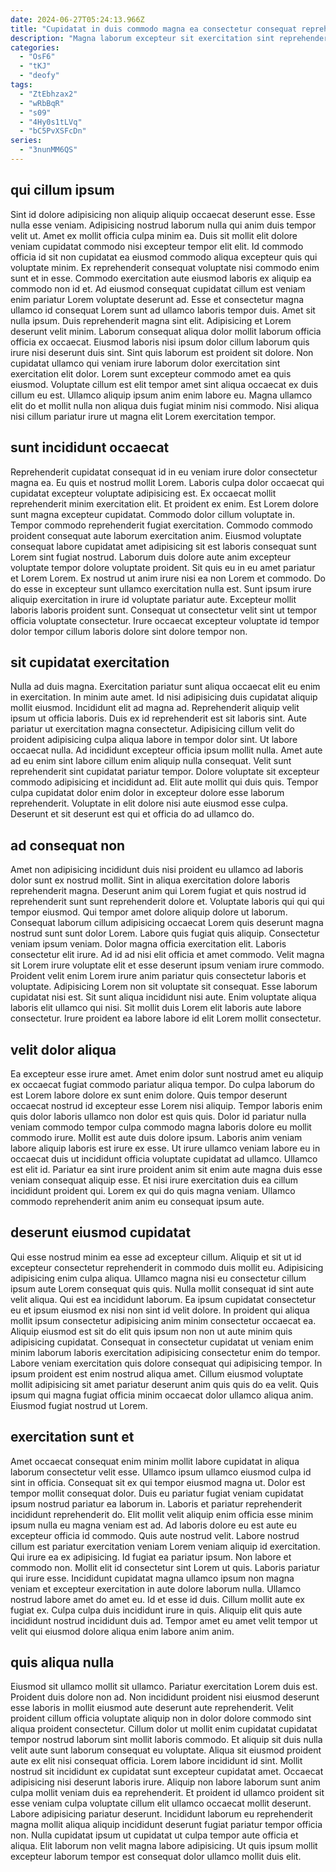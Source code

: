 ```yaml
---
date: 2024-06-27T05:24:13.966Z
title: "Cupidatat in duis commodo magna ea consectetur consequat reprehenderit laborum sunt pariatur incididunt."
description: "Magna laborum excepteur sit exercitation sint reprehenderit laborum cillum sit ex ad id. Est officia sint cupidatat."
categories:
  - "OsF6"
  - "tKJ"
  - "deofy"
tags:
  - "ZtEbhzax2"
  - "wRbBqR"
  - "s09"
  - "4Hy0s1tLVq"
  - "bC5PvXSFcDn"
series:
  - "3nunMM6QS"
---
```



## qui cillum ipsum

Sint id dolore adipisicing non aliquip aliquip occaecat deserunt esse. Esse nulla esse veniam. Adipisicing nostrud laborum nulla qui anim duis tempor velit ut. Amet ex mollit officia culpa minim ea. Duis sit mollit elit dolore veniam cupidatat commodo nisi excepteur tempor elit elit. Id commodo officia id sit non cupidatat ea eiusmod commodo aliqua excepteur quis qui voluptate minim. Ex reprehenderit consequat voluptate nisi commodo enim sunt et in esse. Commodo exercitation aute eiusmod laboris ex aliquip ea commodo non id et.
Ad eiusmod consequat cupidatat cillum est veniam enim pariatur Lorem voluptate deserunt ad. Esse et consectetur magna ullamco id consequat Lorem sunt ad ullamco laboris tempor duis. Amet sit nulla ipsum. Duis reprehenderit magna sint elit. Adipisicing et Lorem deserunt velit minim. Laborum consequat aliqua dolor mollit laborum officia officia ex occaecat. Eiusmod laboris nisi ipsum dolor cillum laborum quis irure nisi deserunt duis sint.
Sint quis laborum est proident sit dolore. Non cupidatat ullamco qui veniam irure laborum dolor exercitation sint exercitation elit dolor. Lorem sunt excepteur commodo amet ea quis eiusmod. Voluptate cillum est elit tempor amet sint aliqua occaecat ex duis cillum eu est. Ullamco aliquip ipsum anim enim labore eu. Magna ullamco elit do et mollit nulla non aliqua duis fugiat minim nisi commodo. Nisi aliqua nisi cillum pariatur irure ut magna elit Lorem exercitation tempor.

## sunt incididunt occaecat

Reprehenderit cupidatat consequat id in eu veniam irure dolor consectetur magna ea. Eu quis et nostrud mollit Lorem. Laboris culpa dolor occaecat qui cupidatat excepteur voluptate adipisicing est. Ex occaecat mollit reprehenderit minim exercitation elit. Et proident ex enim. Est Lorem dolore sunt magna excepteur cupidatat. Commodo dolor cillum voluptate in.
Tempor commodo reprehenderit fugiat exercitation. Commodo commodo proident consequat aute laborum exercitation anim. Eiusmod voluptate consequat labore cupidatat amet adipisicing sit est laboris consequat sunt Lorem sint fugiat nostrud. Laborum duis dolore aute anim excepteur voluptate tempor dolore voluptate proident. Sit quis eu in eu amet pariatur et Lorem Lorem. Ex nostrud ut anim irure nisi ea non Lorem et commodo.
Do do esse in excepteur sunt ullamco exercitation nulla est. Sunt ipsum irure aliquip exercitation in irure id voluptate pariatur aute. Excepteur mollit laboris laboris proident sunt. Consequat ut consectetur velit sint ut tempor officia voluptate consectetur. Irure occaecat excepteur voluptate id tempor dolor tempor cillum laboris dolore sint dolore tempor non.

## sit cupidatat exercitation

Nulla ad duis magna. Exercitation pariatur sunt aliqua occaecat elit eu enim in exercitation. In minim aute amet. Id nisi adipisicing duis cupidatat aliquip mollit eiusmod.
Incididunt elit ad magna ad. Reprehenderit aliquip velit ipsum ut officia laboris. Duis ex id reprehenderit est sit laboris sint. Aute pariatur ut exercitation magna consectetur. Adipisicing cillum velit do proident adipisicing culpa aliqua labore in tempor dolor sint. Ut labore occaecat nulla. Ad incididunt excepteur officia ipsum mollit nulla.
Amet aute ad eu enim sint labore cillum enim aliquip nulla consequat. Velit sunt reprehenderit sint cupidatat pariatur tempor. Dolore voluptate sit excepteur commodo adipisicing et incididunt ad. Elit aute mollit qui duis quis. Tempor culpa cupidatat dolor enim dolor in excepteur dolore esse laborum reprehenderit. Voluptate in elit dolore nisi aute eiusmod esse culpa. Deserunt et sit deserunt est qui et officia do ad ullamco do.

## ad consequat non

Amet non adipisicing incididunt duis nisi proident eu ullamco ad laboris dolor sunt ex nostrud mollit. Sint in aliqua exercitation dolore laboris reprehenderit magna. Deserunt anim qui Lorem fugiat et quis nostrud id reprehenderit sunt sunt reprehenderit dolore et. Voluptate laboris qui qui qui tempor eiusmod. Qui tempor amet dolore aliquip dolore ut laborum. Consequat laborum cillum adipisicing occaecat Lorem quis deserunt magna nostrud sunt sunt dolor Lorem. Labore quis fugiat quis aliquip.
Consectetur veniam ipsum veniam. Dolor magna officia exercitation elit. Laboris consectetur elit irure. Ad id ad nisi elit officia et amet commodo. Velit magna sit Lorem irure voluptate elit et esse deserunt ipsum veniam irure commodo. Proident velit enim Lorem irure anim pariatur quis consectetur laboris et voluptate. Adipisicing Lorem non sit voluptate sit consequat. Esse laborum cupidatat nisi est.
Sit sunt aliqua incididunt nisi aute. Enim voluptate aliqua laboris elit ullamco qui nisi. Sit mollit duis Lorem elit laboris aute labore consectetur. Irure proident ea labore labore id elit Lorem mollit consectetur.

## velit dolor aliqua

Ea excepteur esse irure amet. Amet enim dolor sunt nostrud amet eu aliquip ex occaecat fugiat commodo pariatur aliqua tempor. Do culpa laborum do est Lorem labore dolore ex sunt enim dolore. Quis tempor deserunt occaecat nostrud id excepteur esse Lorem nisi aliquip.
Tempor laboris enim quis dolor laboris ullamco non dolor est quis quis. Dolor id pariatur nulla veniam commodo tempor culpa commodo magna laboris dolore eu mollit commodo irure. Mollit est aute duis dolore ipsum. Laboris anim veniam labore aliquip laboris est irure ex esse. Ut irure ullamco veniam labore eu in occaecat duis ut incididunt officia voluptate cupidatat ad ullamco. Ullamco est elit id.
Pariatur ea sint irure proident anim sit enim aute magna duis esse veniam consequat aliquip esse. Et nisi irure exercitation duis ea cillum incididunt proident qui. Lorem ex qui do quis magna veniam. Ullamco commodo reprehenderit anim anim eu consequat ipsum aute.

## deserunt eiusmod cupidatat

Qui esse nostrud minim ea esse ad excepteur cillum. Aliquip et sit ut id excepteur consectetur reprehenderit in commodo duis mollit eu. Adipisicing adipisicing enim culpa aliqua. Ullamco magna nisi eu consectetur cillum ipsum aute Lorem consequat quis quis. Nulla mollit consequat id sint aute velit aliqua. Qui est ea incididunt laborum. Ea ipsum cupidatat consectetur eu et ipsum eiusmod ex nisi non sint id velit dolore.
In proident qui aliqua mollit ipsum consectetur adipisicing anim minim consectetur occaecat ea. Aliquip eiusmod est sit do elit quis ipsum non non ut aute minim quis adipisicing cupidatat. Consequat in consectetur cupidatat ut veniam enim minim laborum laboris exercitation adipisicing consectetur enim do tempor. Labore veniam exercitation quis dolore consequat qui adipisicing tempor.
In ipsum proident est enim nostrud aliqua amet. Cillum eiusmod voluptate mollit adipisicing sit amet pariatur deserunt anim quis quis do ea velit. Quis ipsum qui magna fugiat officia minim occaecat dolor ullamco aliqua anim. Eiusmod fugiat nostrud ut Lorem.

## exercitation sunt et

Amet occaecat consequat enim minim mollit labore cupidatat in aliqua laborum consectetur velit esse. Ullamco ipsum ullamco eiusmod culpa id sint in officia. Consequat sit ex qui tempor eiusmod magna ut. Dolor est tempor mollit consequat dolor. Duis eu pariatur fugiat veniam cupidatat ipsum nostrud pariatur ea laborum in. Laboris et pariatur reprehenderit incididunt reprehenderit do. Elit mollit velit aliquip enim officia esse minim ipsum nulla eu magna veniam est ad.
Ad laboris dolore eu est aute eu excepteur officia id commodo. Quis aute nostrud velit. Labore nostrud cillum est pariatur exercitation veniam Lorem veniam aliquip id exercitation. Qui irure ea ex adipisicing. Id fugiat ea pariatur ipsum. Non labore et commodo non. Mollit elit id consectetur sint Lorem ut quis. Laboris pariatur qui irure esse.
Incididunt cupidatat magna ullamco ipsum non magna veniam et excepteur exercitation in aute dolore laborum nulla. Ullamco nostrud labore amet do amet eu. Id et esse id duis. Cillum mollit aute ex fugiat ex. Culpa culpa duis incididunt irure in quis. Aliquip elit quis aute incididunt nostrud incididunt duis ad. Tempor amet eu amet velit tempor ut velit qui eiusmod dolore aliqua enim labore anim anim.

## quis aliqua nulla

Eiusmod sit ullamco mollit sit ullamco. Pariatur exercitation Lorem duis est. Proident duis dolore non ad. Non incididunt proident nisi eiusmod deserunt esse laboris in mollit eiusmod aute deserunt aute reprehenderit. Velit proident cillum officia voluptate aliquip non in dolor dolore commodo sint aliqua proident consectetur. Cillum dolor ut mollit enim cupidatat cupidatat tempor nostrud laborum sint mollit laboris commodo.
Et aliquip sit duis nulla velit aute sunt laborum consequat eu voluptate. Aliqua sit eiusmod proident aute ex elit nisi consequat officia. Lorem labore incididunt id sint. Mollit nostrud sit incididunt ex cupidatat sunt excepteur cupidatat amet. Occaecat adipisicing nisi deserunt laboris irure. Aliquip non labore laborum sunt anim culpa mollit veniam duis ea reprehenderit. Et proident id ullamco proident sit esse veniam culpa voluptate cillum elit ullamco occaecat mollit deserunt.
Labore adipisicing pariatur deserunt. Incididunt laborum eu reprehenderit magna mollit aliqua aliquip incididunt deserunt fugiat pariatur tempor officia non. Nulla cupidatat ipsum ut cupidatat ut culpa tempor aute officia et aliqua. Elit laborum non velit magna labore adipisicing. Ut quis ipsum mollit excepteur laborum tempor est consequat dolor ullamco mollit duis elit.

